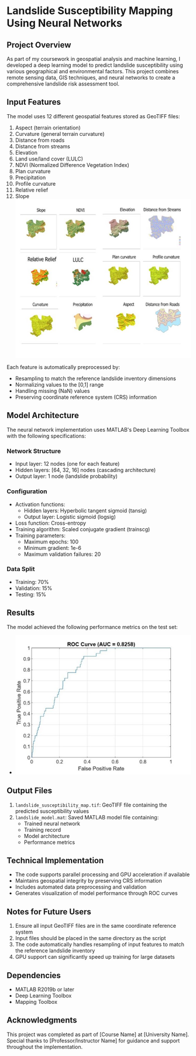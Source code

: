 # Landslide Susceptibility Mapping Using Neural Networks

## Project Overview
As part of my coursework in geospatial analysis and machine learning, I developed a deep learning model to predict landslide susceptibility using various geographical and environmental factors. This project combines remote sensing data, GIS techniques, and neural networks to create a comprehensive landslide risk assessment tool.

## Input Features
The model uses 12 different geospatial features stored as GeoTIFF files:
1. Aspect (terrain orientation)
2. Curvature (general terrain curvature)
3. Distance from roads
4. Distance from streams
5. Elevation
6. Land use/land cover (LULC)
7. NDVI (Normalized Difference Vegetation Index)
8. Plan curvature
9. Precipitation
10. Profile curvature
11. Relative relief
12. Slope
![](images/inputs.jpg)


Each feature is automatically preprocessed by:
- Resampling to match the reference landslide inventory dimensions
- Normalizing values to the [0,1] range
- Handling missing (NaN) values
- Preserving coordinate reference system (CRS) information

## Model Architecture
The neural network implementation uses MATLAB's Deep Learning Toolbox with the following specifications:

### Network Structure
- Input layer: 12 nodes (one for each feature)
- Hidden layers: [64, 32, 16] nodes (cascading architecture)
- Output layer: 1 node (landslide probability)

### Configuration
- Activation functions:
  - Hidden layers: Hyperbolic tangent sigmoid (tansig)
  - Output layer: Logistic sigmoid (logsig)
- Loss function: Cross-entropy
- Training algorithm: Scaled conjugate gradient (trainscg)
- Training parameters:
  - Maximum epochs: 100
  - Minimum gradient: 1e-6
  - Maximum validation failures: 20

### Data Split
- Training: 70%
- Validation: 15%
- Testing: 15%

## Results
The model achieved the following performance metrics on the test set:
- ![AUC- ROC](images/AUC-ROC.jpg)

## Output Files
1. `landslide_susceptibility_map.tif`: GeoTIFF file containing the predicted susceptibility values
2. `landslide_model.mat`: Saved MATLAB model file containing:
   - Trained neural network
   - Training record
   - Model architecture
   - Performance metrics

## Technical Implementation
- The code supports parallel processing and GPU acceleration if available
- Maintains geospatial integrity by preserving CRS information
- Includes automated data preprocessing and validation
- Generates visualization of model performance through ROC curves

## Notes for Future Users
1. Ensure all input GeoTIFF files are in the same coordinate reference system
2. Input files should be placed in the same directory as the script
3. The code automatically handles resampling of input features to match the reference landslide inventory
4. GPU support can significantly speed up training for large datasets

## Dependencies
- MATLAB R2019b or later
- Deep Learning Toolbox
- Mapping Toolbox

## Acknowledgments
This project was completed as part of [Course Name] at [University Name]. Special thanks to [Professor/Instructor Name] for guidance and support throughout the implementation.
